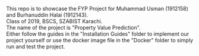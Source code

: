 This repo is to showcase the FYP Project for Muhammad Usman (1912158) and Burhanuddin Halai (1912143).
<br>
Class of 2019, BSCS, SZABIST Karachi.
<br>
The name of the project is "Property Value Prediction".
<br>
Either follow the guides in the "Installation Guides" folder to implement our project yourself or use the docker image file in the "Docker" folder to simply run and test the project.